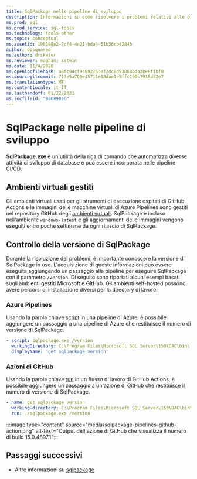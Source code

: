 ```yaml
---
title: SqlPackage nelle pipeline di sviluppo
description: Informazioni su come risolvere i problemi relativi alle pipeline di sviluppo del database con SqlPackage.exe controllando il numero della build installata.
ms.prod: sql
ms.prod_service: sql-tools
ms.technology: tools-other
ms.topic: conceptual
ms.assetid: 198198e2-7cf4-4a21-bda4-51b36cb4284b
author: dzsquared
ms.author: drskwier
ms.reviewer: maghan; sstein
ms.date: 11/4/2020
ms.openlocfilehash: a6fc94cf9c692753ef2dc8d93068bda2be8f1bf0
ms.sourcegitcommit: 713e5a709e45711e18dae1e5ffc190c7918d52e7
ms.translationtype: MT
ms.contentlocale: it-IT
ms.lasthandoff: 01/22/2021
ms.locfileid: "98689026"
---
```

# <a name="sqlpackage-in-development-pipelines"></a>SqlPackage nelle pipeline di sviluppo

**SqlPackage.exe** è un'utilità della riga di comando che automatizza diverse attività di sviluppo di database e può essere incorporata nelle pipeline CI/CD.

## <a name="managed-virtual-environments"></a>Ambienti virtuali gestiti

Gli ambienti virtuali usati per gli strumenti di esecuzione ospitati di GitHub Actions e le immagini delle macchine virtuali di Azure Pipelines sono gestiti nel repository GitHub degli [ambienti virtuali](https://github.com/actions/virtual-environments).  SqlPackage è incluso nell'ambiente `windows-latest` e gli aggiornamenti delle immagini vengono eseguiti entro poche settimane da ogni rilascio di SqlPackage.

## <a name="checking-the-sqlpackage-version"></a>Controllo della versione di SqlPackage

Durante la risoluzione dei problemi, è importante conoscere la versione di SqlPackage in uso.  L'acquisizione di queste informazioni può essere eseguita aggiungendo un passaggio alla pipeline per eseguire SqlPackage con il parametro `/version`.  Di seguito sono riportati alcuni esempi basati sugli ambienti gestiti Microsoft e GitHub. Gli ambienti self-hosted possono avere percorsi di installazione diversi per la directory di lavoro.

### <a name="azure-pipelines"></a>Azure Pipelines

Usando la parola chiave [script](/azure/devops/pipelines/yaml-schema#script) in una pipeline di Azure, è possibile aggiungere un passaggio a una pipeline di Azure che restituisce il numero di versione di SqlPackage.

```yaml
- script: sqlpackage.exe /version
  workingDirectory: C:\Program Files\Microsoft SQL Server\150\DAC\bin\
  displayName: 'get sqlpackage version'
```

### <a name="github-actions"></a>Azioni di GitHub

Usando la parola chiave [run](https://docs.github.com/en/free-pro-team@latest/actions/reference/workflow-syntax-for-github-actions) in un flusso di lavoro di GitHub Actions, è possibile aggiungere un passaggio a un'azione di GitHub che restituisce il numero di versione di SqlPackage.

```yaml
- name: get sqlpackage version
  working-directory: C:\Program Files\Microsoft SQL Server\150\DAC\bin\
  run: ./sqlpackage.exe /version
```

:::image type="content" source="media/sqlpackage-pipelines-github-action.png" alt-text="Output dell'azione di GitHub che visualizza il numero di build 15.0.4897.1":::

## <a name="next-steps"></a>Passaggi successivi

- Altre informazioni su [sqlpackage](sqlpackage.md)